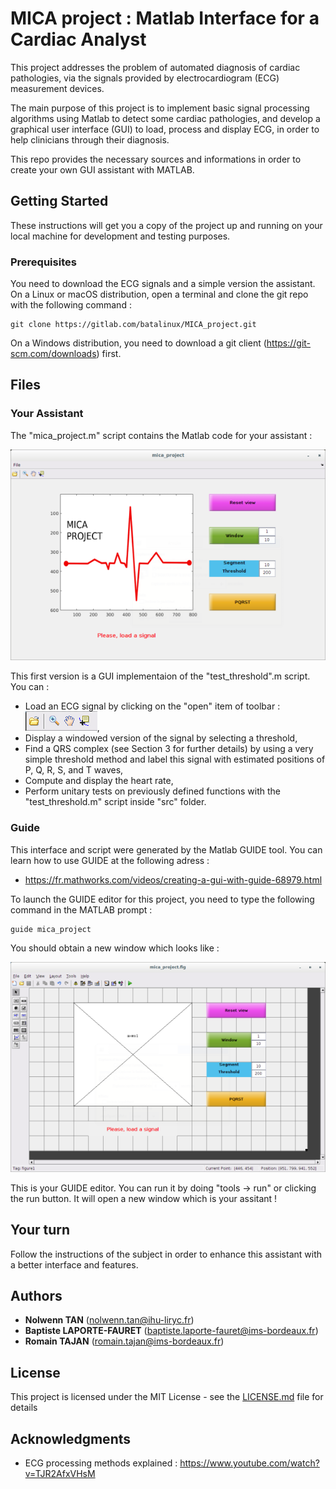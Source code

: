 # MICA project : Matlab Interface for a Cardiac Analyst

This project addresses the problem of automated diagnosis of cardiac pathologies, via the signals provided by electrocardiogram (ECG) measurement devices.

The main purpose of this project is to implement basic signal processing algorithms using Matlab
to detect some cardiac pathologies, and develop a graphical user interface (GUI) to load, process and
display ECG, in order to help clinicians through their diagnosis.

This repo provides the necessary sources and informations in order to create your own GUI assistant with MATLAB.

## Getting Started

These instructions will get you a copy of the project up and running on your local machine for development and testing purposes.

### Prerequisites

You need to download the ECG signals and a simple version the assistant. On a Linux or macOS distribution, open a terminal and clone the git repo with the following command : 

```
git clone https://gitlab.com/batalinux/MICA_project.git
```

On a Windows distribution, you need to download a git client (https://git-scm.com/downloads) first.

## Files

### Your Assistant

The "mica_project.m" script contains the Matlab code for your assistant :

![](images/assistant.png)

This first version is a GUI implementaion of the "test_threshold".m script. You can : 

* Load an ECG signal by clicking on the "open" item of toolbar : ![](images/toolbar.png),
* Display a windowed version of the signal by selecting a threshold,
* Find a QRS complex (see Section 3 for further details) by using a very simple threshold method and label this signal with estimated positions of P, Q, R, S, and T waves,
* Compute and display the heart rate,
* Perform unitary tests on previously defined functions with the "test_threshold.m" script inside "src" folder.

### Guide

This interface and script were generated by the Matlab GUIDE tool. You can learn how to use GUIDE at the following adress : 

* https://fr.mathworks.com/videos/creating-a-gui-with-guide-68979.html

To launch the GUIDE editor for this project, you need to type the following command in the MATLAB prompt :

```
guide mica_project
```

You should obtain a new window which looks like :

![](images/guide.png)

This is your GUIDE editor. You can run it by doing "tools -> run" or clicking the run button. 
It will open a new window which is your assitant !

## Your turn

Follow the instructions of the subject in order to enhance this assistant with a better interface and features.

## Authors
* **Nolwenn TAN** (nolwenn.tan@ihu-liryc.fr)
* **Baptiste LAPORTE-FAURET** (baptiste.laporte-fauret@ims-bordeaux.fr)
* **Romain TAJAN** (romain.tajan@ims-bordeaux.fr)

## License

This project is licensed under the MIT License - see the [LICENSE.md](LICENSE.md) file for details

## Acknowledgments

* ECG processing methods explained : https://www.youtube.com/watch?v=TJR2AfxVHsM


